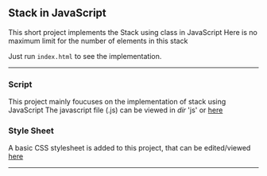 ## Stack in JavaScript

This short project implements the Stack using class in JavaScript
Here is no maximum limit for the number of elements in this stack

Just run ```index.html``` to see the implementation.

<hr />

### Script

This project mainly foucuses on the implementation of stack using JavaScript
The javascript file (.js) can be viewed in _dir_ 'js' or [here](js/stack.js)

### Style Sheet

A basic CSS stylesheet is added to this project, that can be edited/viewed [here](css/master.css)

<hr />